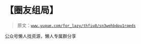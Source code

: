 # 【圈友组局】

> 原文：[`www.yuque.com/for_lazy/thfiu8/sn3wehbdpu1rqeds`](https://www.yuque.com/for_lazy/thfiu8/sn3wehbdpu1rqeds)



公众号懒人找资源，懒人专属群分享
